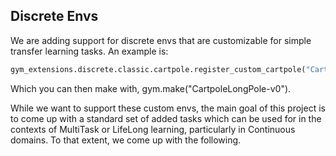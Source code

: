 
## Discrete Envs

We are adding support for discrete envs that are customizable for simple transfer learning tasks. An example is:

```python
gym_extensions.discrete.classic.cartpole.register_custom_cartpole("CartpoleLongPole-v0", gravity=9.8, masscart=1.0, masspole=0.1, pole_length=1.0, force_mag=10.0)
```

Which you can then make with, gym.make("CartpoleLongPole-v0").

While we want to support these custom envs, the main goal of this project is to come up with a standard set of added tasks which can be used for in the contexts of MultiTask or LifeLong learning, particularly in Continuous domains. To that extent, we come up with the following.
